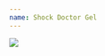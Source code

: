 ```yaml
---
name: Shock Doctor Gel
---
```

<div style="width: 30%; height: auto">
<a href="https://www.amazon.com/dp/B00I1BDKPC/ref=as_li_ss_il?coliid=I22M88E5S8WV41&colid=SV6ZAIUBNJWK&psc=1&ref_=lv_ov_lig_dp_it&linkCode=li2&tag=kombatkitchen-20&linkId=28795308d3b50ef70fa5a1298ac9e3d4&language=en_US" target="_blank"><img border="0" src="//ws-na.amazon-adsystem.com/widgets/q?_encoding=UTF8&ASIN=B00I1BDKPC&Format=_SL160_&ID=AsinImage&MarketPlace=US&ServiceVersion=20070822&WS=1&tag=kombatkitchen-20&language=en_US" ></a><img src="https://ir-na.amazon-adsystem.com/e/ir?t=kombatkitchen-20&language=en_US&l=li2&o=1&a=B00I1BDKPC" width="1" height="1" border="0" alt="" style="border:none !important; margin:0px !important;" />
</div>
